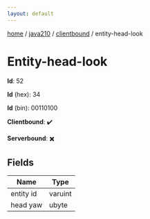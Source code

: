 ```yaml
---
layout: default
---
```


[home](/)  /  [java210](/protocol/java210)  /  [clientbound](/protocol/java210/clientbound)  /  entity-head-look

# Entity-head-look

**Id**: 52

**Id** (hex): 34

**Id** (bin): 00110100

**Clientbound**: ✔️

**Serverbound**: ✖️

## Fields

Name | Type
---|---
entity id | varuint
head yaw | ubyte

